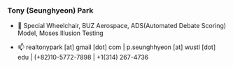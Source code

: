 ### Tony (Seunghyeon) Park

- 🔭
Special Wheelchair, BUZ Aerospace, ADS(Automated Debate Scoring) Model, Moses Illusion Testing

- 📫 
realtonypark [at] gmail [dot] com  | p.seunghhyeon [at] wustl [dot] edu | (+82)10-5772-7898  |  +1(314) 267-4736


<!--
**realtonypark/realtonypark** is a ✨ _special_ ✨ repository because its `README.md` (this file) appears on your GitHub profile.

Here are some ideas to get you started:

- 🔭 I’m currently working on ...
- 🌱 I’m currently learning ...
- 👯 I’m looking to collaborate on ...
- 🤔 I’m looking for help with ...
- 💬 Ask me about ...
- 📫 How to reach me: ...
- 😄 Pronouns: ...
- ⚡ Fun fact: ...
-->
